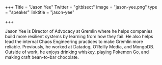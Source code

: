 +++
Title = "Jason Yee"
Twitter = "gitbisect"
image = "jason-yee.png"
type = "speaker"
linktitle = "jason-yee"

+++

Jason Yee is Director of Advocacy at Gremlin where he helps companies build more resilient systems by learning from how they fail. He also helps lead the internal Chaos Engineering practices to make Gremlin more reliable. Previously, he worked at Datadog, O’Reilly Media, and MongoDB. Outside of work, he enjoys drinking whiskey, playing Pokemon Go, and making craft bean-to-bar chocolate.
